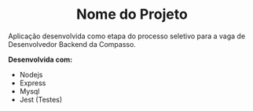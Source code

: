 <h1 align="center">Nome do Projeto</h1>

<p>
    Aplicação desenvolvida como etapa do processo seletivo para a vaga de Desenvolvedor Backend da Compasso.
</p>

<p>
    <b>Desenvolvida com:</b>
    <ul>
        <li>Nodejs</li>
        <li>Express</li>
        <li>Mysql</li>
        <li>Jest (Testes)</li>
    </ul>
</p>